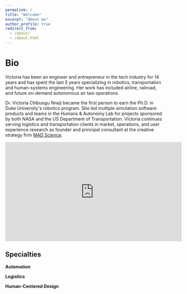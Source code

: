 ```yaml
---
permalink: /
title: "Welcome"
excerpt: "About me"
author_profile: true
redirect_from: 
  - /about/
  - /about.html
---
```


Bio
======
Victoria has been an engineer and entrepreneur in the tech industry for 14 years and has spent the last 5 years specializing in robotics, transportation and human-systems engineering. Her work has included airline, railroad, and future on-demand autonomous air taxi operations.

Dr. Victoria Chibuogu Nneji became the first person to earn the Ph.D. in Duke University's robotics program. She led multiple simulation software products and teams in the Humans & Autonomy Lab for projects sponsored by both NASA and the US Department of Transportation. Victoria continues serving logistics and transportation clients in market, operations, and user experience research as founder and principal consultant at the creative strategy firm [MAD Science](https://www.linkedin.com/company/madscience).

<iframe width="560" height="315" src="https://www.youtube.com/embed/GrD0_YX-kEs" frameborder="0" allow="accelerometer; autoplay; encrypted-media; gyroscope; picture-in-picture" allowfullscreen></iframe>

Specialties
------
**Automation**

**Logistics**

**Human-Centered Design**
